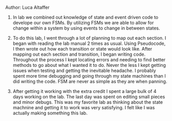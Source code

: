 Author: Luca Altaffer

1. In lab we combined out knowledge of state and event driven code to develope our own FSMs. By utilizing FSMs we are able to allow for change within a system by using events to change in between states. 

2. To do this lab, I went through a lot of planning to map out each section. I began with reading the lab manual 2 times as usual. Using Pseudocode, I then wrote out how each transition or state would look like. After mapping out each section and transition, I began writing code. Throughout the process I kept locating errors and needing to find better methods to go about what I wanted it to do. Never the less I kept getting issues when testing and getting the inevitable headache. I probably spent more time debugging and going through my state machines than I did writing the code. FSM are never as simple as they are when panning. 

3. After getting it working with the extra credit I spent a large bulk of 4 days working on the lab. The last day was spent on editing small pieces and minor debugs. This was my favorite lab as thinking about the state machnine and getting it to work was very satisfying. I felt like I was actually making something this lab. 
